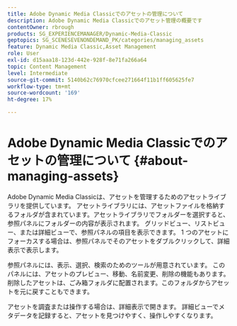 ```yaml
---
title: Adobe Dynamic Media Classicでのアセットの管理について
description: Adobe Dynamic Media Classicでのアセット管理の概要です
contentOwner: rbrough
products: SG_EXPERIENCEMANAGER/Dynamic-Media-Classic
geptopics: SG_SCENESEVENONDEMAND_PK/categories/managing_assets
feature: Dynamic Media Classic,Asset Management
role: User
exl-id: d15aaa18-123d-442e-928f-8e71fa266a64
topic: Content Management
level: Intermediate
source-git-commit: 5140b62c76970cfcee271664f11b1ff605625fe7
workflow-type: tm+mt
source-wordcount: '169'
ht-degree: 17%

---
```


# Adobe Dynamic Media Classicでのアセットの管理について {#about-managing-assets}

Adobe Dynamic Media Classicは、アセットを管理するためのアセットライブラリを提供しています。 アセットライブラリには、アセットファイルを格納するフォルダが含まれています。アセットライブラリでフォルダーを選択すると、参照パネルにフォルダーの内容が表示されます。 グリッドビュー、リストビュー、または詳細ビューで、参照パネルの項目を表示できます。 1 つのアセットにフォーカスする場合は、参照パネルでそのアセットをダブルクリックして、詳細表示で表示します。

参照パネルには、表示、選択、検索のためのツールが用意されています。 このパネルには、アセットのプレビュー、移動、名前変更、削除の機能もあります。 削除したアセットは、ごみ箱フォルダに配置されます。このフォルダからアセットを元に戻すこともできます。

アセットを調査または操作する場合は、詳細表示で開きます。 詳細ビューでメタデータを記録すると、アセットを見つけやすく、操作しやすくなります。
